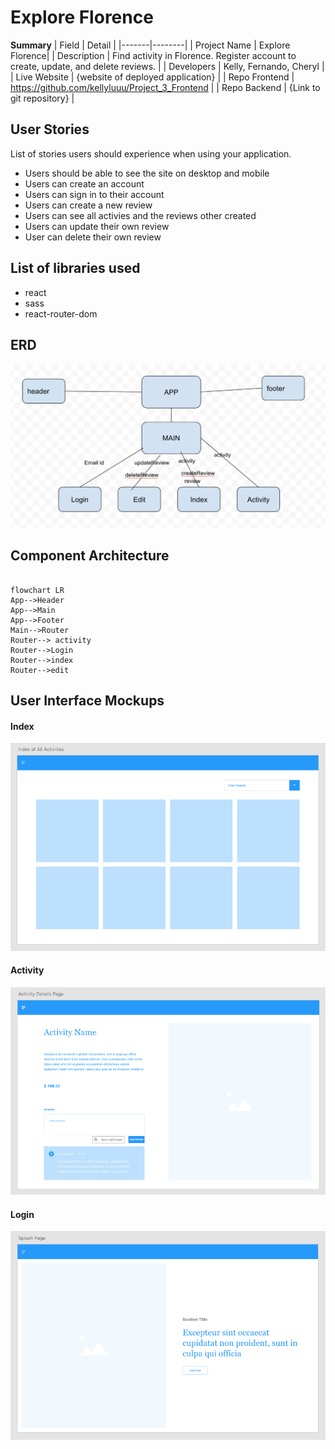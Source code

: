 # Explore Florence

**Summary**
| Field | Detail |
|-------|--------|
| Project Name | Explore Florence|
| Description | Find activity in Florence. Register account to create, update, and delete reviews.   |
| Developers | Kelly, Fernando, Cheryl |
| Live Website | {website of deployed application} |
| Repo Frontend | https://github.com/kellyluuu/Project_3_Frontend |
| Repo Backend | {Link to git repository} |


## User Stories

List of stories users should experience when using your application.

- Users should be able to see the site on desktop and mobile
- Users can create an account
- Users can sign in to their account
- Users can create a new review
- Users can see all activies and the reviews other created
- Users can update their own review
- User can delete their own review

## List of libraries used
- react
- sass
- react-router-dom

## ERD
![ERD](./doc/image.png)



## Component Architecture


```mermaid

flowchart LR
App-->Header
App-->Main
App-->Footer
Main-->Router
Router--> activity
Router-->Login
Router-->index
Router-->edit

```

## User Interface Mockups

#### Index 
![Index](./doc/index.png)

#### Activity 
![Activity](./doc/activity.png)

#### Login 
![Login](./doc/splash.png)




